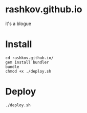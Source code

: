 # rashkov.github.io
it's a blogue

# Install
```
cd rashkov.github.io/
gem install bundler
bundle
chmod +x ./deploy.sh
```

# Deploy
```
./deploy.sh
```
